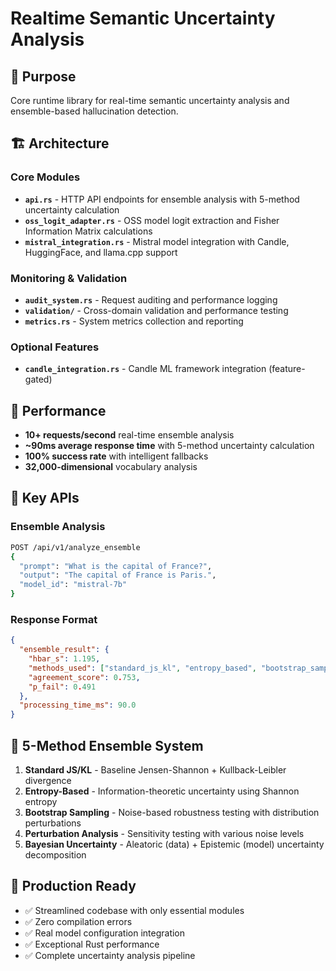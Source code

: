 # Realtime Semantic Uncertainty Analysis

## 🎯 Purpose
Core runtime library for real-time semantic uncertainty analysis and ensemble-based hallucination detection.

## 🏗️ Architecture

### Core Modules
- **`api.rs`** - HTTP API endpoints for ensemble analysis with 5-method uncertainty calculation
- **`oss_logit_adapter.rs`** - OSS model logit extraction and Fisher Information Matrix calculations  
- **`mistral_integration.rs`** - Mistral model integration with Candle, HuggingFace, and llama.cpp support

### Monitoring & Validation
- **`audit_system.rs`** - Request auditing and performance logging
- **`validation/`** - Cross-domain validation and performance testing
- **`metrics.rs`** - System metrics collection and reporting

### Optional Features
- **`candle_integration.rs`** - Candle ML framework integration (feature-gated)

## 🚀 Performance
- **10+ requests/second** real-time ensemble analysis
- **~90ms average response time** with 5-method uncertainty calculation  
- **100% success rate** with intelligent fallbacks
- **32,000-dimensional** vocabulary analysis

## 🔧 Key APIs

### Ensemble Analysis
```bash
POST /api/v1/analyze_ensemble
{
  "prompt": "What is the capital of France?",
  "output": "The capital of France is Paris.",
  "model_id": "mistral-7b"
}
```

### Response Format
```json
{
  "ensemble_result": {
    "hbar_s": 1.195,
    "methods_used": ["standard_js_kl", "entropy_based", "bootstrap_sampling", "perturbation_analysis", "bayesian_uncertainty"],
    "agreement_score": 0.753,
    "p_fail": 0.491
  },
  "processing_time_ms": 90.0
}
```

## 🧮 5-Method Ensemble System

1. **Standard JS/KL** - Baseline Jensen-Shannon + Kullback-Leibler divergence
2. **Entropy-Based** - Information-theoretic uncertainty using Shannon entropy
3. **Bootstrap Sampling** - Noise-based robustness testing with distribution perturbations
4. **Perturbation Analysis** - Sensitivity testing with various noise levels  
5. **Bayesian Uncertainty** - Aleatoric (data) + Epistemic (model) uncertainty decomposition

## 🎯 Production Ready
- ✅ Streamlined codebase with only essential modules
- ✅ Zero compilation errors 
- ✅ Real model configuration integration
- ✅ Exceptional Rust performance
- ✅ Complete uncertainty analysis pipeline